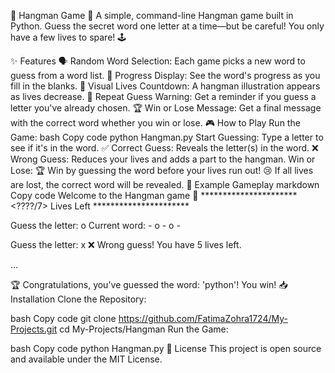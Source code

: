 🎉 Hangman Game 🎉 A simple, command-line Hangman game built in Python. Guess the secret word one letter at a time—but be careful! You only have a few lives to spare! 🕹️

✨ Features 🗣️ Random Word Selection: Each game picks a new word to guess from a word list. 📖 Progress Display: See the word's progress as you fill in the blanks. 🎨 Visual Lives Countdown: A hangman illustration appears as lives decrease. 🛑 Repeat Guess Warning: Get a reminder if you guess a letter you've already chosen. 🏆 Win or Lose Message: Get a final message with the correct word whether you win or lose. 🎮 How to Play Run the Game: bash Copy code python Hangman.py Start Guessing: Type a letter to see if it's in the word. ✅ Correct Guess: Reveals the letter(s) in the word. ❌ Wrong Guess: Reduces your lives and adds a part to the hangman. Win or Lose: 🏆 Win by guessing the word before your lives run out! 😢 If all lives are lost, the correct word will be revealed. 👾 Example Gameplay markdown Copy code Welcome to the Hangman game 🎉 **********************<????/7> Lives Left **********************

Guess the letter: o Current word: - o - o -

Guess the letter: x ❌ Wrong guess! You have 5 lives left.

...

🏆 Congratulations, you've guessed the word: 'python'! You win! 📥 Installation Clone the Repository:

bash Copy code git clone https://github.com/FatimaZohra1724/My-Projects.git cd My-Projects/Hangman Run the Game:

bash Copy code python Hangman.py 📜 License This project is open source and available under the MIT License.
